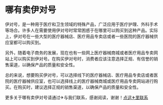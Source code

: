 # 哪有卖伊对号

伊对号，是一种用于医疗和卫生领域的特殊产品，广泛应用于医疗护理、外科手术等场合。许多人在需要使用伊对号时常常困惑于在哪里可以购买到这种产品。实际上，伊对号在一些大型的医疗器械店、医疗用品专卖店或者一些医院的医疗器械供应室都可以购买到。

另外，随着电子商务的发展，现在也有一些网上医疗器械商城或者医疗用品专卖网站上可以购买到伊对号。在购买伊对号时，消费者应该注意选择正规、有信誉的销售渠道，以确保产品的质量和安全性。

总的来说，想要购买伊对号，可以选择线下的医疗器械店、医疗用品专卖店或者医院的医疗器械供应室，也可以选择线上的医疗器械商城或医疗用品专卖网站进行购买。在购买时，建议选择正规的销售渠道，以确保产品的质量和安全性。

更多关于哪有卖伊对号请通过✈与我们联系，感谢阅读，谢谢！[点这✈里联系](https://d.k02.cc)